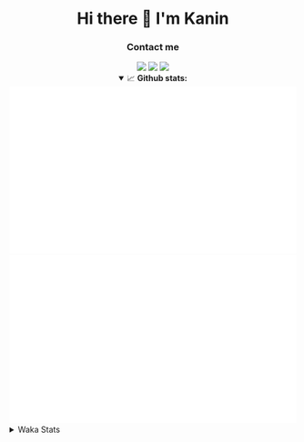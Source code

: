 <div align="center">
 <h1>Hi there 👋 I'm Kanin</h1>
 <h3>Contact me</h3>
 <a href="mailto:im@kanin.dev"><img src="https://img.shields.io/badge/gmail-%23D14836.svg?&style=for-the-badge&logo=gmail&logoColor=white"/></a>
 <a href="https://twitter.com/KaninDev"><img src="https://img.shields.io/badge/twitter-%231DA1F2.svg?&style=for-the-badge&logo=twitter&logoColor=white"/></a>
 <a href="https://www.linkedin.com/in/KaninDev"><img src="https://img.shields.io/badge/linkedin-%230077B5.svg?&style=for-the-badge&logo=linkedin&logoColor=white"/></a>
<details open>
  <summary>📈 <b>Github stats:</b></summary>
  <img src="https://github.com/Kanin/Kanin/blob/master/scripts/GitHubStats/generated/overview.svg"/>
  <img src="https://github.com/Kanin/Kanin/blob/master/scripts/GitHubStats/generated/languages.svg"/>
</details>
</div>

<details>
 <summary>Waka Stats</summary>

<!--START_SECTION:waka-->
![Profile Views](http://img.shields.io/badge/Profile%20Views-14-blue)

![Lines of code](https://img.shields.io/badge/From%20Hello%20World%20I%27ve%20Written-29794%20lines%20of%20code-blue)

**🐱 My Github Data** 

> 🏆 73 Contributions in the Year 2021
 > 
> 📦 34.7 kB Used in Github's Storage 
 > 
> 🚫 Not Opted to Hire
 > 
> 📜 8 Public Repositories 
 > 
> 🔑 5 Private Repositories  
 > 
**I'm an Early 🐤** 

```text
🌞 Morning    96 commits     ████░░░░░░░░░░░░░░░░░░░░░   17.94% 
🌆 Daytime    209 commits    █████████░░░░░░░░░░░░░░░░   39.07% 
🌃 Evening    109 commits    █████░░░░░░░░░░░░░░░░░░░░   20.37% 
🌙 Night      121 commits    █████░░░░░░░░░░░░░░░░░░░░   22.62%

```
📅 **I'm Most Productive on Monday** 

```text
Monday       122 commits    █████░░░░░░░░░░░░░░░░░░░░   22.8% 
Tuesday      85 commits     ████░░░░░░░░░░░░░░░░░░░░░   15.89% 
Wednesday    93 commits     ████░░░░░░░░░░░░░░░░░░░░░   17.38% 
Thursday     55 commits     ██░░░░░░░░░░░░░░░░░░░░░░░   10.28% 
Friday       51 commits     ██░░░░░░░░░░░░░░░░░░░░░░░   9.53% 
Saturday     50 commits     ██░░░░░░░░░░░░░░░░░░░░░░░   9.35% 
Sunday       79 commits     ███░░░░░░░░░░░░░░░░░░░░░░   14.77%

```


📊 **This Week I Spent My Time On** 

```text
⌚︎ Time Zone: America/New_York

💬 Programming Languages: 
Python                   9 hrs 10 mins       █████████████████████████   99.65% 
Other                    1 min               ░░░░░░░░░░░░░░░░░░░░░░░░░   0.23% 
virtualenv               0 secs              ░░░░░░░░░░░░░░░░░░░░░░░░░   0.12% 
YAML                     0 secs              ░░░░░░░░░░░░░░░░░░░░░░░░░   0.0%

🔥 Editors: 
PyCharm                  9 hrs 12 mins       █████████████████████████   100.0%

🐱‍💻 Projects: 
Naila.py                 5 hrs 10 mins       ██████████████░░░░░░░░░░░   56.16% 
CGLS                     4 hrs 2 mins        ███████████░░░░░░░░░░░░░░   43.84%

💻 Operating System: 
Linux                    9 hrs 12 mins       █████████████████████████   100.0%

```

**I Mostly Code in Python** 

```text
Python                   20 repos            ███████████████████░░░░░░   76.92% 
JavaScript               3 repos             ███░░░░░░░░░░░░░░░░░░░░░░   11.54% 
Kotlin                   1 repo              █░░░░░░░░░░░░░░░░░░░░░░░░   3.85% 
HTML                     1 repo              █░░░░░░░░░░░░░░░░░░░░░░░░   3.85% 
Java                     1 repo              █░░░░░░░░░░░░░░░░░░░░░░░░   3.85%

```


**Timeline**

![Chart not found](https://raw.githubusercontent.com/Kanin/Kanin/master/charts/bar_graph.png) 


<!--END_SECTION:waka-->
</details>
